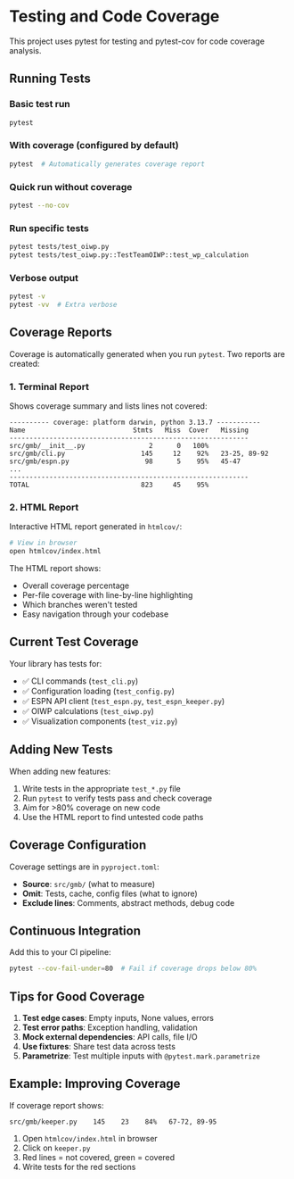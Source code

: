 # Testing and Code Coverage

This project uses pytest for testing and pytest-cov for code coverage analysis.

## Running Tests

### Basic test run
```bash
pytest
```

### With coverage (configured by default)
```bash
pytest  # Automatically generates coverage report
```

### Quick run without coverage
```bash
pytest --no-cov
```

### Run specific tests
```bash
pytest tests/test_oiwp.py
pytest tests/test_oiwp.py::TestTeamOIWP::test_wp_calculation
```

### Verbose output
```bash
pytest -v
pytest -vv  # Extra verbose
```

## Coverage Reports

Coverage is automatically generated when you run `pytest`. Two reports are created:

### 1. Terminal Report
Shows coverage summary and lists lines not covered:
```
---------- coverage: platform darwin, python 3.13.7 -----------
Name                           Stmts   Miss  Cover   Missing
------------------------------------------------------------
src/gmb/__init__.py                2      0   100%
src/gmb/cli.py                   145     12    92%   23-25, 89-92
src/gmb/espn.py                   98      5    95%   45-47
...
------------------------------------------------------------
TOTAL                            823     45    95%
```

### 2. HTML Report
Interactive HTML report generated in `htmlcov/`:
```bash
# View in browser
open htmlcov/index.html
```

The HTML report shows:
- Overall coverage percentage
- Per-file coverage with line-by-line highlighting
- Which branches weren't tested
- Easy navigation through your codebase

## Current Test Coverage

Your library has tests for:
- ✅ CLI commands (`test_cli.py`)
- ✅ Configuration loading (`test_config.py`)
- ✅ ESPN API client (`test_espn.py`, `test_espn_keeper.py`)
- ✅ OIWP calculations (`test_oiwp.py`)
- ✅ Visualization components (`test_viz.py`)

## Adding New Tests

When adding new features:
1. Write tests in the appropriate `test_*.py` file
2. Run `pytest` to verify tests pass and check coverage
3. Aim for >80% coverage on new code
4. Use the HTML report to find untested code paths

## Coverage Configuration

Coverage settings are in `pyproject.toml`:
- **Source**: `src/gmb/` (what to measure)
- **Omit**: Tests, cache, config files (what to ignore)
- **Exclude lines**: Comments, abstract methods, debug code

## Continuous Integration

Add this to your CI pipeline:
```bash
pytest --cov-fail-under=80  # Fail if coverage drops below 80%
```

## Tips for Good Coverage

1. **Test edge cases**: Empty inputs, None values, errors
2. **Test error paths**: Exception handling, validation
3. **Mock external dependencies**: API calls, file I/O
4. **Use fixtures**: Share test data across tests
5. **Parametrize**: Test multiple inputs with `@pytest.mark.parametrize`

## Example: Improving Coverage

If coverage report shows:
```
src/gmb/keeper.py    145    23    84%   67-72, 89-95
```

1. Open `htmlcov/index.html` in browser
2. Click on `keeper.py`
3. Red lines = not covered, green = covered
4. Write tests for the red sections
